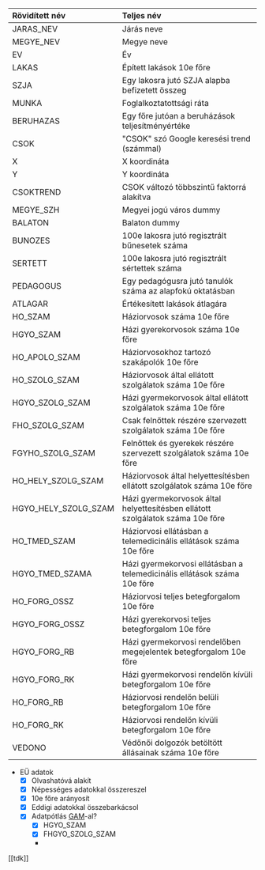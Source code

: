 
| Rövidített név       | Teljes név                                                                     |
| :------------------- | :----------------------------------------------------------------------------- |
| JARAS_NEV            | Járás neve                                                                     |
| MEGYE_NEV            | Megye neve                                                                     |
| EV                   | Év                                                                             |
| LAKAS                | Épített lakások 10e főre                                                       |
| SZJA                 | Egy lakosra jutó SZJA alapba befizetett összeg                                 |
| MUNKA                | Foglalkoztatottsági ráta                                                       |
| BERUHAZAS            | Egy főre jutóan a beruházások teljesítményértéke                               |
| CSOK                 | "CSOK" szó Google keresési trend (számmal)                                     |
| X                    | X koordináta                                                                   |
| Y                    | Y koordináta                                                                   |
| CSOKTREND            | CSOK változó többszintű faktorrá alakítva                                      |
| MEGYE_SZH            | Megyei jogú város dummy                                                        |
| BALATON              | Balaton dummy                                                                  |
| BUNOZES              | 100e lakosra jutó regisztrált bűnesetek száma                                  |
| SERTETT              | 100e lakosra jutó regisztrált sértettek száma                                  |
| PEDAGOGUS            | Egy pedagógusra jutó tanulók száma az alapfokú oktatásban                      |
| ATLAGAR              | Értékesített lakások átlagára                                                  |
| HO_SZAM              | Háziorvosok száma 10e főre                                                     |
| HGYO_SZAM            | Házi gyerekorvosok száma 10e főre                                              |
| HO_APOLO_SZAM        | Háziorvosokhoz tartozó szakápolók 10e főre                                     |
| HO_SZOLG_SZAM        | Háziorvosok által ellátott szolgálatok száma 10e főre                          |
| HGYO_SZOLG_SZAM      | Házi gyermekorvosok által ellátott szolgálatok száma 10e főre                  |
| FHO_SZOLG_SZAM       | Csak felnőttek részére szervezett szolgálatok száma 10e főre                   |
| FGYHO_SZOLG_SZAM     | Felnőttek és gyerekek részére szervezett szolgálatok száma 10e főre            |
| HO_HELY_SZOLG_SZAM   | Háziorvosok által helyettesítésben ellátott szolgálatok száma 10e főre         |
| HGYO_HELY_SZOLG_SZAM | Házi gyermekorvosok által helyettesítésben ellátott szolgálatok száma 10e főre |
| HO_TMED_SZAM         | Háziorvosi ellátásban a telemedicinális ellátások száma 10e főre               |
| HGYO_TMED_SZAMA      | Házi gyermekorvosi ellátásban a telemedicinális ellátások száma 10e főre       |
| HO_FORG_OSSZ         | Háziorvosi teljes betegforgalom 10e főre                                       |
| HGYO_FORG_OSSZ       | Házi gyerekorvosi teljes betegforgalom 10e főre                                |
| HGYO_FORG_RB         | Házi gyermekorvosi rendelőben megejelentek betegforgalom 10e főre              |
| HGYO_FORG_RK         | Házi gyermekorvosi rendelőn kívüli betegforgalom 10e főre                      |
| HO_FORG_RB           | Háziorvosi rendelőn belüli betegforgalom 10e főre                              |
| HO_FORG_RK           | Háziorvosi rendelőn kívüli betegforgalom 10e főre                              |
| VEDONO               | Védőnői dolgozók betöltött állásainak száma 10e főre                           |

- EÜ adatok
	-  [X] Olvashatóvá alakít
	-  [X] Népességes adatokkal összereszel
	-  [X] 10e főre arányosít
	-  [x] Eddigi adatokkal összebarkácsol
	-  [x] Adatpótlás [GAM](GAM)-al?
		- [x] HGYO_SZAM
		- [x] FHGYO_SZOLG_SZAM
		- 
[[tdk]]


